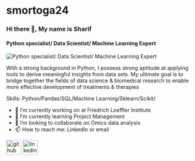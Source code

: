 # smortoga24
### Hi there 👋, My name is Sharif
#### Python specialist/ Data Scientist/ Machine Learning Expert
![Python specialist/ Data Scientist/ Machine Learning Expert](https://arturssmirnovs.github.io/github-profile-readme-generator/images/banner.png)

With a strong background in Python, I possess strong aptitude at applying tools to derive meaningful insights from data sets. My ultimate goal is to bridge together the fields of data science & biomedical research to enable more effective development of treatments & therapies

Skills: Python/Pandas/SQL/Machine Learning/Sklearn/Scikit/

- 🔭 I’m currently working on at Friedrich Loeffler Institute 
- 🌱 I’m currently learning Project Management 
- 👯 I’m looking to collaborate on Omics data analysis 
- 📫 How to reach me: LinkedIn or email 


[<img src='https://cdn.jsdelivr.net/npm/simple-icons@3.0.1/icons/github.svg' alt='github' height='40'>](https://github.com/smortoga)  [<img src='https://cdn.jsdelivr.net/npm/simple-icons@3.0.1/icons/linkedin.svg' alt='linkedin' height='40'>](https://www.linkedin.com/in/https://www.linkedin.com/in/dr-sharif-mortoga-653ab34b//)  







